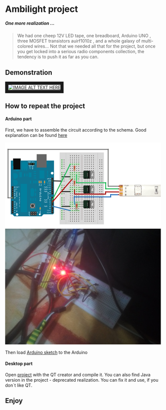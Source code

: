 # Ambilight project

##### One more realization ...

> We had one cheep 12V LED tape,  one breadboard, Arduino UNO , three MOSFET transistors auirf1010z , and a whole galaxy of multi-colored wires...
Not that we needed all that for the project, but once you get locked into a serious radio components collection, the tendency is to push it as far as you can.

##  Demonstration

<a href="http://www.youtube.com/watch?feature=player_embedded&v=laC9RHa3qsg
" target="_blank"><img src="http://img.youtube.com/vi/laC9RHa3qsg/0.jpg" 
alt="IMAGE ALT TEXT HERE" width="800" height="600" border="10" /></a>




## How to repeat the project

#### Arduino part

First, we have to assemble the circuit according to the schema.  Good explanation can be found [here](https://learn.adafruit.com/rgb-led-strips/usage)

![Schema](https://github.com/vanyason/Ambilight/blob/master/resources/led_strips_ledstripbjt.gif)
![Result](https://github.com/vanyason/Ambilight/blob/master/resources/NLWdnasIqUc.jpg)

Then load [Arduino sketch](https://github.com/vanyason/Ambilight/tree/master/arduino_controller_2) to the Arduino

#### Desktop part
Open [project](https://github.com/vanyason/Ambilight/tree/master/QT_PC_controller/qController) with the QT creator and compile it. You can also find Java version in the project - deprecated
realization. You can fix it and use, if you don`t like QT.


## Enjoy
